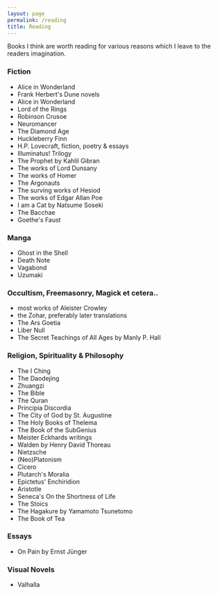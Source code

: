 ```yaml
---
layout: page
permalink: /reading
title: Reading
---
```


Books I think are worth reading for various reasons which I leave to the readers imagination.

### Fiction

* Alice in Wonderland
* Frank Herbert's Dune novels
* Alice in Wonderland
* Lord of the Rings
* Robinson Crusoe
* Neuromancer
* The Diamond Age
* Huckleberry Finn
* H.P. Lovecraft, fiction, poetry & essays
* Illuminatus! Trilogy
* The Prophet by Kahlil Gibran
* The works of Lord Dunsany
* The works of Homer
* The Argonauts
* The surving works of Hesiod
* The works of Edgar Allan Poe
* I am a Cat by Natsume Soseki
* The Bacchae
* Goethe's Faust

### Manga

* Ghost in the Shell
* Death Note
* Vagabond
* Uzumaki

### Occultism, Freemasonry, Magick et cetera..

* most works of Aleister Crowley
* the Zohar, preferably later translations
* The Ars Goetia
* Liber Null
* The Secret Teachings of All Ages by Manly P. Hall

### Religion, Spirituality & Philosophy

* The I Ching 
* The Daodejing
* Zhuangzi
* The Bible
* The Quran
* Principia Discordia
* The City of God by St. Augustine
* The Holy Books of Thelema
* The Book of the SubGenius
* Meister Eckhards writings
* Walden by Henry David Thoreau
* Nietzsche
* (Neo)Platonism
* Cicero
* Plutarch's Moralia
* Epictetus' Enchiridion
* Aristotle
* Seneca's On the Shortness of Life
* The Stoics
* The Hagakure by Yamamoto Tsunetomo
* The Book of Tea

### Essays

* On Pain by Ernst Jünger

### Visual Novels

* Valhalla